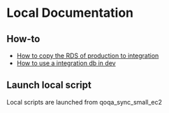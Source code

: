 # Local Documentation

## How-to

* [How to copy the RDS of production to integration](./qoqa_how-to-copy-the-rds-of-prod-to-int.md)
* [How to use a integration db in dev](./how-to-use-a-inte-db-in-dev.md)

<!-- This one has to be completed and moved -->
## Launch local script

Local scripts are launched from qoqa_sync_small_ec2
